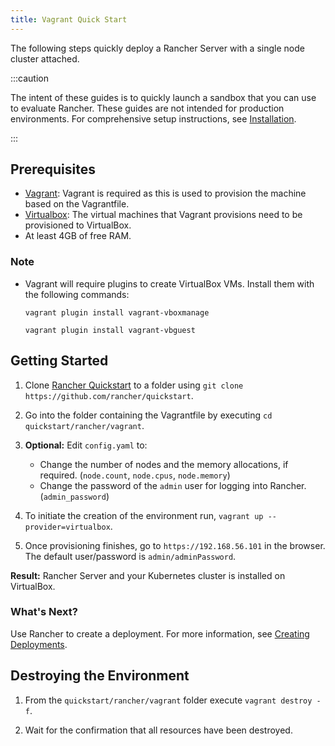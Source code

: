 ```yaml
---
title: Vagrant Quick Start
---
```


<head>
  <link rel="canonical" href="https://ranchermanager.docs.rancher.com/getting-started/quick-start-guides/deploy-rancher-manager/vagrant"/>
</head>

The following steps quickly deploy a Rancher Server with a single node cluster attached.

:::caution

The intent of these guides is to quickly launch a sandbox that you can use to evaluate Rancher. These guides are not intended for production environments. For comprehensive setup instructions, see [Installation](../../installation-and-upgrade/installation-and-upgrade.md).

:::

## Prerequisites

- [Vagrant](https://www.vagrantup.com): Vagrant is required as this is used to provision the machine based on the Vagrantfile.
- [Virtualbox](https://www.virtualbox.org): The virtual machines that Vagrant provisions need to be provisioned to VirtualBox.
- At least 4GB of free RAM.

### Note
- Vagrant will require plugins to create VirtualBox VMs. Install them with the following commands:

  `vagrant plugin install vagrant-vboxmanage`

  `vagrant plugin install vagrant-vbguest`

## Getting Started

1. Clone [Rancher Quickstart](https://github.com/rancher/quickstart) to a folder using `git clone https://github.com/rancher/quickstart`.

2. Go into the folder containing the Vagrantfile by executing `cd quickstart/rancher/vagrant`.

3. **Optional:** Edit `config.yaml` to:

    - Change the number of nodes and the memory allocations, if required. (`node.count`, `node.cpus`, `node.memory`)
    - Change the password of the `admin` user for logging into Rancher. (`admin_password`)

4. To initiate the creation of the environment run, `vagrant up --provider=virtualbox`.

5. Once provisioning finishes, go to `https://192.168.56.101` in the browser. The default user/password is `admin/adminPassword`.

**Result:** Rancher Server and your Kubernetes cluster is installed on VirtualBox.

### What's Next?

Use Rancher to create a deployment. For more information, see [Creating Deployments](../deploy-workloads/deploy-workloads.md).

## Destroying the Environment

1. From the `quickstart/rancher/vagrant` folder execute `vagrant destroy -f`.

2. Wait for the confirmation that all resources have been destroyed.
